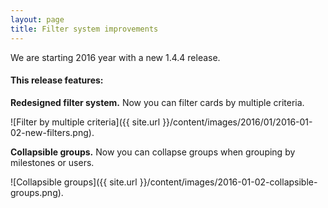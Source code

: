 ```yaml
---
layout: page
title: Filter system improvements
---
```


We are starting 2016 year with a new 1.4.4 release.

#### This release features: 

**Redesigned filter system.** Now you can filter cards by multiple criteria.

![Filter by multiple criteria]({{ site.url }}/content/images/2016/01/2016-01-02-new-filters.png).

**Collapsible groups.** Now you can collapse groups when grouping by milestones or users.

![Collapsible groups]({{ site.url }}/content/images/2016-01-02-collapsible-groups.png).
